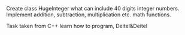 Create class HugeInteger what can include 40 digits integer numbers.
Implement addition, subtraction, multiplication etc. math functions.

Task taken from C++ learn how to program, Deitel&Deitel

